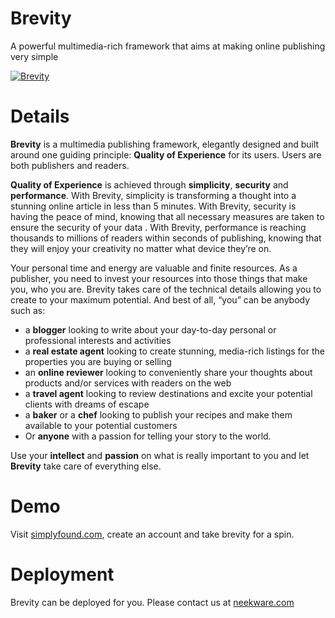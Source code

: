 # Brevity
A powerful multimedia-rich framework that aims at making online publishing very simple

[![Brevity](https://img.youtube.com/vi/NQXxNyJmBr8/maxresdefault.jpg)](http://youtu.be/NQXxNyJmBr8)

# Details
**Brevity** is a multimedia publishing framework, elegantly designed and built around one guiding principle: **Quality of Experience** for its users. Users are both publishers and readers.

**Quality of Experience** is achieved through **simplicity**, **security** and **performance**. With Brevity, simplicity is transforming a thought into a stunning online article in less than 5 minutes. With Brevity, security is having the peace of mind, knowing that all necessary measures are taken to ensure the security of your data . With Brevity, performance is reaching thousands to millions of readers within seconds of publishing, knowing that they will enjoy your creativity no matter what device they’re on.

Your personal time and energy are valuable and finite resources. As a publisher, you need to invest your resources into those things that make you, who you are. Brevity takes care of the technical details allowing you to create to your maximum potential. And best of all, “you” can be anybody such as:

- a **blogger** looking to write about your day-to-day personal or professional interests and activities
- a **real estate agent** looking to create stunning, media-rich listings for the properties you are buying or selling
- an **online reviewer** looking to conveniently share your thoughts about products and/or services with readers on the web
- a **travel agent** looking to review destinations and excite your potential clients with dreams of escape
- a **baker** or a **chef** looking to publish your recipes and make them available to your potential customers
- Or **anyone** with a passion for telling your story to the world.

Use your **intellect** and **passion** on what is really important to you and let **Brevity** take care of everything else.


# Demo
Visit [simplyfound.com](https://simplyfound.com), create an account and take brevity for a spin.


# Deployment
Brevity can be deployed for you.
Please contact us at [neekware.com](http://neekware.com)
